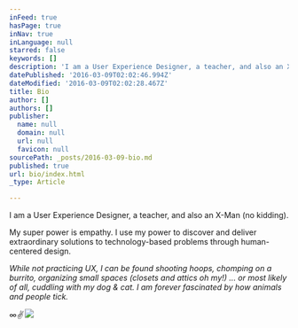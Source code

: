 ```yaml
---
inFeed: true
hasPage: true
inNav: true
inLanguage: null
starred: false
keywords: []
description: 'I am a User Experience Designer, a teacher, and also an X-Man (no kidding).'
datePublished: '2016-03-09T02:02:46.994Z'
dateModified: '2016-03-09T02:02:28.467Z'
title: Bio
author: []
authors: []
publisher:
  name: null
  domain: null
  url: null
  favicon: null
sourcePath: _posts/2016-03-09-bio.md
published: true
url: bio/index.html
_type: Article

---
```

I am a User Experience Designer, a teacher, and also an X-Man (no kidding).

My super power is empathy. I use my power to discover and deliver extraordinary solutions to technology-based problems through human-centered design. 

_While not practicing UX, I can be found shooting hoops, chomping on a burrito, organizing small spaces (closets and attics oh my!) ... or most likely of all, cuddling with my dog & cat. I am forever fascinated by how animals and people tick._

∞_✌_
![](https://the-grid-user-content.s3-us-west-2.amazonaws.com/56a4972f-8977-4020-8c3a-a24bdfd05ca9.jpg)